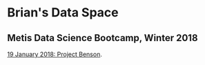 # Brian's Data Space

## Metis Data Science Bootcamp, Winter 2018
[19 January 2018: Project Benson](https://cipher813.github.io/McMahon_Metis/Project_1).
